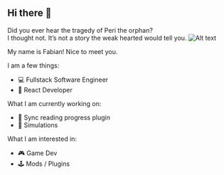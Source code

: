 ## Hi there 👋

Did you ever hear the tragedy of Peri the orphan? \
I thought not. It’s not a story the weak hearted would tell you.
![Alt text](https://media2.giphy.com/media/v1.Y2lkPTc5MGI3NjExaG5zdnltN3hxOGQ2OWN2YmZ0aXkwMmxicnc2ams5anQ5NGQ0d3FmaSZlcD12MV9pbnRlcm5hbF9naWZfYnlfaWQmY3Q9Zw/xTiIzxQye2bRk11qdG/giphy.webp)

My name is Fabian! Nice to meet you.

I am a few things:
- 💻 Fullstack Software Engineer
- 🚀 React Developer

What I am currently working on:
- 📖 Sync reading progress plugin
- 💽 Simulations

What I am interested in:
- 🎮 Game Dev
- 🕹️ Mods / Plugins
